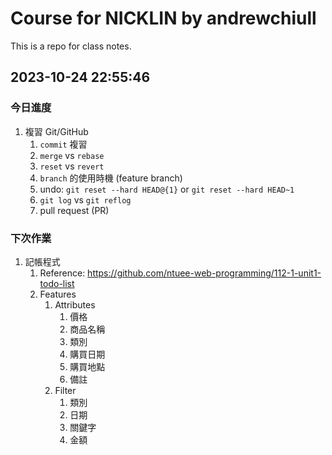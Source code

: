 # Course for NICKLIN by andrewchiull

This is a repo for class notes.

## 2023-10-24 22:55:46

### 今日進度

1. 複習 Git/GitHub
    1. `commit` 複習
    2. `merge` vs `rebase`
    3. `reset` vs `revert`
    4. `branch` 的使用時機 (feature branch)
    5. undo: `git reset --hard HEAD@{1}` or `git reset --hard HEAD~1`
    6. `git log` vs `git reflog`
    7. pull request (PR)

### 下次作業

1. 記帳程式
    1. Reference: https://github.com/ntuee-web-programming/112-1-unit1-todo-list
    2. Features
        1. Attributes
            1. 價格
            2. 商品名稱
            3. 類別
            4. 購買日期
            5. 購買地點
            6. 備註
        2.  Filter
            1.  類別
            2.  日期
            3.  關鍵字
            4.  金額
